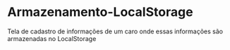 # Armazenamento-LocalStorage
Tela de cadastro de informações de um caro onde essas informações são armazenadas no LocalStorage
